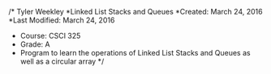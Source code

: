 /* Tyler Weekley 
*Linked List Stacks and Queues
*Created: March 24, 2016
*Last Modified: March 24, 2016
* Course: CSCI 325
* Grade: A
* Program to learn the operations of Linked List Stacks and Queues as well as a circular array
*/
